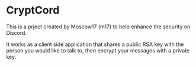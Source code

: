 # CryptCord

This is a prject created by Moscow17 (m17) to help
enhance the security on Discord.

It works as a client side application that shares a public RSA key with the person you would like to talk to, then
encrypt your messages with a private key.
